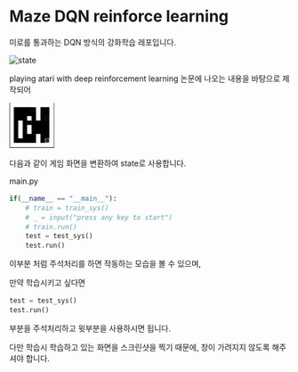 # Maze DQN reinforce learning

미로를 통과하는 DQN 방식의 강화학습 레포입니다.

![state](C:\git\tengo\maze\main.gif)



playing atari with deep reinforcement learning 논문에 나오는 내용을 바탕으로 제작되어

![test](./test.png)

다음과 같이 게임 화면을 변환하여  state로 사용합니다.



main.py 

```python
if(__name__ == "__main__"):
    # train = train_sys()
    # _ = input("press any key to start")
    # train.run()
    test = test_sys()
    test.run()
```

이부분 처럼 주석처리를 하면 작동하는 모습을 볼 수 있으며,

만약 학습시키고 싶다면 

```python
test = test_sys()
test.run()
```

부분을 주석처리하고 윗부분을 사용하시면 됩니다.



다만 학습시 학습하고 있는 화면을 스크린샷을 찍기 때문에, 창이 가려지지 않도록 해주셔야 합니다.
